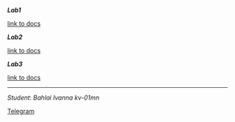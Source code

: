 ***Lab1***

[link to docs](https://docs.google.com/document/d/1HTA9cuJOKuYPBeDFeno1vMBNiuWZEi8gm3qZyGKRWSw/edit?usp=sharing)

***Lab2***

[link to docs](https://docs.google.com/document/d/10MrIg_Iu5pYSJB_wHWLh37_9Go0A2fD4PNTEoOAQY7Y/edit?usp=sharing)

***Lab3***

[link to docs](https://docs.google.com/document/d/1dFmEVgYjjjQpX5D8jpAIOXyRfMklgX4yDceWQvRlQsw/edit?usp=sharing)

___

_Student_: _Bahlai Ivanna kv-01mn_

[Telegram](https://t.me/I_Purgatory_I)